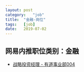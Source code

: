 ```yaml
---
layout:	post
category:	"job"
title:	"金融-岗位"
tags:	[job]
date:	2019-07-02
---
```

## 网易内推职位类别：金融
- [战略投资经理 - 有道事业部004](http://mobile.bole.netease.com/bole/boleDetail?id=16822&employeeId=346f03c3cda5f04c&key=all)
